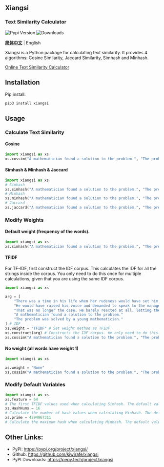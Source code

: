 ## Xiangsi

### Text Similarity Calculator

![Pypi Version](https://img.shields.io/pypi/v/xiangsi?label=version)
![Downloads](https://static.pepy.tech/badge/xiangshi)

**[简体中文](README.md)** | English
  
Xiangsi is a Python package for calculating text similarity. It provides 4 algorithms: Cosine Similarity, Jaccard Similarity, Simhash and Minhash. 

[Online Text Similarity Calculator](https://kiwirafe.pythonanywhere.com/app/xiangsi)

## Installation
Pip install:
```sh
pip3 install xiangsi
```

## Usage
### Calculate Text Similarity
#### Cosine
```python
import xiangsi as xs
xs.cossim("A mathematician found a solution to the problem.", "The problem was solved by a young mathematician.")
```
#### Simhash & Minhash & Jaccard
```python
import xiangsi as xs
# Simhash
xs.simhash("A mathematician found a solution to the problem.", "The problem was solved by a young mathematician.")
# Minhash
xs.minhash("A mathematician found a solution to the problem.", "The problem was solved by a young mathematician.")
# Jaccard
xs.jaccard("A mathematician found a solution to the problem.", "The problem was solved by a young mathematician.")
```

### Modify Weights
#### Default weight (frequency of the words).
```python
import xiangsi as xs
xs.simhash("A mathematician found a solution to the problem.", "The problem was solved by a young mathematician.")
```

#### TFIDF
For TF-IDF, first construct the IDF corpus. This calculates the IDF for all the strings inside the corpus. You only need to do this once for multiple calculations, given that you are using the same IDF corpus.

```python
import xiangsi as xs

arg = [
    "There was a time in his life when her rudeness would have set him over the edge.",
    "He would have raised his voice and demanded to speak to the manager.",
    "That was no longer the case. He barely reacted at all, letting the rudeness melt away without saying a word back to her. ",
    "A mathematician found a solution to the problem."
    "The problem was solved by a young mathematician."
] # IDF 
xs.weight = "TFIDF" # Set weight method as TFIDF
xs.construct(arg) # Constructs the IDF corpus. We only need to do this once.
xs.cossim("A mathematician found a solution to the problem.", "The problem was solved by a young mathematician.")
```

#### No weight (all words have weight 1)
```python
import xiangsi as xs

xs.weight = "None"
xs.cossim("A mathematician found a solution to the problem.", "The problem was solved by a young mathematician.")
```

### Modify Default Variables
```python
import xiangsi as xs
xs.feature = 64
# The first TFIDF values used when calculating Simhash. The default value is 64
xs.HashNums = 16
# Calculate the number of hash values ​​when calculating Minhash. The default value is 16
xs.prime = 4294967311
# Calculate the maximum hash when calculating Minhash. The default value is 4294967311
```

## Other Links:
  - PyPI:
  https://pypi.org/project/xiangsi/
  - Github:
  https://github.com/kiwirafe/xiangsi
  - PyPI Downloads:
  https://pepy.tech/project/xiangsi
